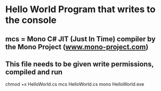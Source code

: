 # Hello World Program that writes to the console

## mcs = Mono C# JIT (Just In Time) compiler by the Mono Project (www.mono-project.com)

## This file needs to be given write permissions, compiled and run

 chmod +x HelloWorld.cs
 mcs HelloWorld.cs
 mono HelloWorld.exe